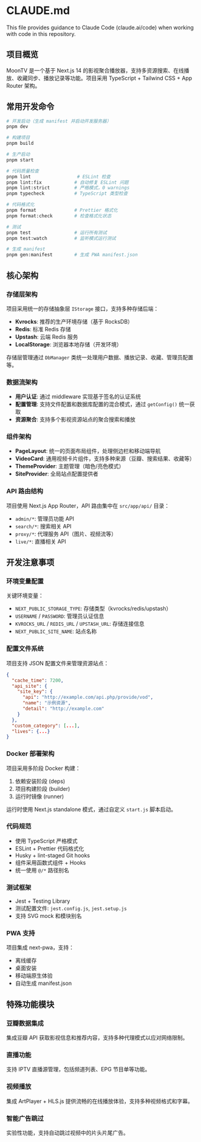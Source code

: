 # CLAUDE.md

This file provides guidance to Claude Code (claude.ai/code) when working with code in this repository.

## 项目概览

MoonTV 是一个基于 Next.js 14 的影视聚合播放器，支持多资源搜索、在线播放、收藏同步、播放记录等功能。项目采用 TypeScript + Tailwind CSS + App Router 架构。

## 常用开发命令

```bash
# 开发启动（生成 manifest 并启动开发服务器）
pnpm dev

# 构建项目
pnpm build

# 生产启动
pnpm start

# 代码质量检查
pnpm lint                 # ESLint 检查
pnpm lint:fix            # 自动修复 ESLint 问题
pnpm lint:strict         # 严格模式，0 warnings
pnpm typecheck           # TypeScript 类型检查

# 代码格式化
pnpm format              # Prettier 格式化
pnpm format:check        # 检查格式化状态

# 测试
pnpm test                # 运行所有测试
pnpm test:watch          # 监听模式运行测试

# 生成 manifest
pnpm gen:manifest        # 生成 PWA manifest.json
```

## 核心架构

### 存储层架构
项目采用统一的存储抽象层 `IStorage` 接口，支持多种存储后端：
- **Kvrocks**: 推荐的生产环境存储（基于 RocksDB）
- **Redis**: 标准 Redis 存储
- **Upstash**: 云端 Redis 服务
- **LocalStorage**: 浏览器本地存储（开发环境）

存储层管理通过 `DbManager` 类统一处理用户数据、播放记录、收藏、管理员配置等。

### 数据流架构
- **用户认证**: 通过 middleware 实现基于签名的认证系统
- **配置管理**: 支持文件配置和数据库配置的混合模式，通过 `getConfig()` 统一获取
- **资源聚合**: 支持多个影视资源站点的聚合搜索和播放

### 组件架构
- **PageLayout**: 统一的页面布局组件，处理侧边栏和移动端导航
- **VideoCard**: 通用视频卡片组件，支持多种来源（豆瓣、搜索结果、收藏等）
- **ThemeProvider**: 主题管理（暗色/亮色模式）
- **SiteProvider**: 全局站点配置提供者

### API 路由结构
项目使用 Next.js App Router，API 路由集中在 `src/app/api/` 目录：
- `admin/*`: 管理员功能 API
- `search/*`: 搜索相关 API
- `proxy/*`: 代理服务 API（图片、视频流等）
- `live/*`: 直播相关 API

## 开发注意事项

### 环境变量配置
关键环境变量：
- `NEXT_PUBLIC_STORAGE_TYPE`: 存储类型（kvrocks/redis/upstash）
- `USERNAME` / `PASSWORD`: 管理员认证信息
- `KVROCKS_URL` / `REDIS_URL` / `UPSTASH_URL`: 存储连接信息
- `NEXT_PUBLIC_SITE_NAME`: 站点名称

### 配置文件系统
项目支持 JSON 配置文件来管理资源站点：
```json
{
  "cache_time": 7200,
  "api_site": {
    "site_key": {
      "api": "http://example.com/api.php/provide/vod",
      "name": "示例资源",
      "detail": "http://example.com"
    }
  },
  "custom_category": [...],
  "lives": {...}
}
```

### Docker 部署架构
项目采用多阶段 Docker 构建：
1. 依赖安装阶段 (deps)
2. 项目构建阶段 (builder) 
3. 运行时镜像 (runner)

运行时使用 Next.js standalone 模式，通过自定义 `start.js` 脚本启动。

### 代码规范
- 使用 TypeScript 严格模式
- ESLint + Prettier 代码格式化
- Husky + lint-staged Git hooks
- 组件采用函数式组件 + Hooks
- 统一使用 `@/*` 路径别名

### 测试框架
- Jest + Testing Library 
- 测试配置文件: `jest.config.js`, `jest.setup.js`
- 支持 SVG mock 和模块别名

### PWA 支持
项目集成 next-pwa，支持：
- 离线缓存
- 桌面安装
- 移动端原生体验
- 自动生成 manifest.json

## 特殊功能模块

### 豆瓣数据集成
集成豆瓣 API 获取影视信息和推荐内容，支持多种代理模式以应对网络限制。

### 直播功能
支持 IPTV 直播源管理，包括频道列表、EPG 节目单等功能。

### 视频播放
集成 ArtPlayer + HLS.js 提供流畅的在线播放体验，支持多种视频格式和字幕。

### 智能广告跳过
实验性功能，支持自动跳过视频中的片头片尾广告。